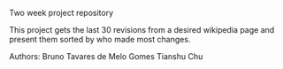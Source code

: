 Two week project repository

This project gets the last 30 revisions from a desired wikipedia page and present them sorted by who made most changes.

Authors:
  Bruno Tavares de Melo Gomes
  Tianshu Chu


